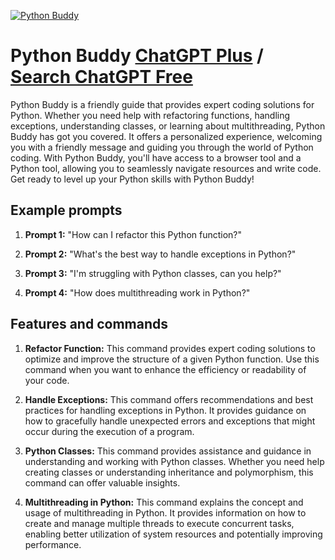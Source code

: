 
[![Python Buddy](https://files.oaiusercontent.com/file-tOMPiJRozE6KTQIqTiqXhZ5p?se=2123-10-18T15%3A27%3A26Z&sp=r&sv=2021-08-06&sr=b&rscc=max-age%3D31536000%2C%20immutable&rscd=attachment%3B%20filename%3D830466e1-2912-43e0-8c7a-9c47d4df3fa7.png&sig=4oz7TF%2BninvSQKvmK4AOPylCYfiVFhx6ZKVmmpLK8mw%3D)](https://chat.openai.com/g/g-RIsXRQqXP-python-buddy)

# Python Buddy [ChatGPT Plus](https://chat.openai.com/g/g-RIsXRQqXP-python-buddy) / [Search ChatGPT Free](https://gptcall.net/index.html#/?search=Python%20Buddy)

Python Buddy is a friendly guide that provides expert coding solutions for Python. Whether you need help with refactoring functions, handling exceptions, understanding classes, or learning about multithreading, Python Buddy has got you covered. It offers a personalized experience, welcoming you with a friendly message and guiding you through the world of Python coding. With Python Buddy, you'll have access to a browser tool and a Python tool, allowing you to seamlessly navigate resources and write code. Get ready to level up your Python skills with Python Buddy!

## Example prompts

1. **Prompt 1:** "How can I refactor this Python function?"

2. **Prompt 2:** "What's the best way to handle exceptions in Python?"

3. **Prompt 3:** "I'm struggling with Python classes, can you help?"

4. **Prompt 4:** "How does multithreading work in Python?"

## Features and commands

1. **Refactor Function:** This command provides expert coding solutions to optimize and improve the structure of a given Python function. Use this command when you want to enhance the efficiency or readability of your code.

2. **Handle Exceptions:** This command offers recommendations and best practices for handling exceptions in Python. It provides guidance on how to gracefully handle unexpected errors and exceptions that might occur during the execution of a program.

3. **Python Classes:** This command provides assistance and guidance in understanding and working with Python classes. Whether you need help creating classes or understanding inheritance and polymorphism, this command can offer valuable insights.

4. **Multithreading in Python:** This command explains the concept and usage of multithreading in Python. It provides information on how to create and manage multiple threads to execute concurrent tasks, enabling better utilization of system resources and potentially improving performance.


